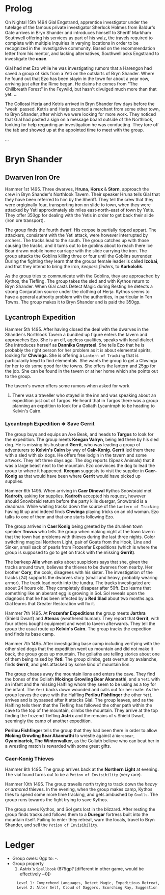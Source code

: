 # Prolog

On Nightal 15th 1494 Gial Engstrand, apprentice investigator under the tutelage of the famous private investigator Sherlock Holmes from Baldur's Gate arrives in Bryn Shander and introduces himself to Sheriff Markham Southwell offering his services as part of his walz, the travels required to complete with multiple inquiries in varying locations in order to be recognized in the investigative community. Based on the recommendation letter from his mentor, and lacking alternatives, Southwell asks Engstrand to investigate the *__case__*.

Gial had met Ezo while he was investigating rumors that a Harengon had saved a group of kids from a Yeti on the outskirts of Bryn Shander. Where he found out that Ezo has been stayin in the town for about a year now, arriving just after the Rime began. He claims he comes from "The Chillbreath Forest" in the Feywild, but hasn't divulged much more than that yet. ...

The Collossi Herja and Ketris arrived in Bryn Shander few days before  the 'week' passed. Ketris and Herja escorted a merchant from some other town, to Bryn Shander, after which we were looking for more work. They noticed that Gial had posted a sign on a message board outside of the Northlook, looking for help regarding an investigation he was conducting. They tore off the tab and showed up at the appointed time to meet with the group.

...


# Bryn Shander


## Dwarven Iron Ore

Hammer 1st 1495. Three dwarves, **Hruna**, **Korux** & **Storn**, approach the crew in Bryn Shander's Northlook Tavern. Their speaker Hruna tells Gial that they have been referred to him by the Sheriff. They tell the crew that they were orgiginally four, transporting iron on slide to town, when they were attacked by Yeti approximately six miles east-north-east of town by Yetis. They offer 350gp for dealing with the Yetis in order to get back their slide (iron ore transport).

The group finds the fourth dwarf. His corpse is partially ripped appart. The attackers, consistent with the Yeti attack, were however interrupted by archers. The tracks lead to the south. The group catches up with those causing the tracks, and it turns out to be goblins about to reach there Ice Bear drawn mobile home carriage with the slide carrying the iron. The group attacks the Goblins killing three or four until the Goblins surrender. During the fighting they learn that the groups female leader is called **Izobai**, and that they intend to bring the iron, *keepers finders*, to **Karkolohk**.

As the group tries to communicate with the Goblins, they are approached by Kythos, the Tiefling. The group takes the sled and with Kythos return to Bryn Shander. When Gial casts Detect Magic during Resting he detects a strong Conjuration source under the clothing of Herja. Kythos seems to have a general authority problem with the authorities, in particular in Ten Towns. The group makes it to Bryn Shander and is paid the 350gp.


## Lycantroph Expedition

Hammer 5th 1495. After having closed the deal with the dwarves in the Shander's Northlook Tavern a bundled up figure enters the tavern and approaches Ezo. She is an elf, ageless qualities, speaks with local dialect. She introduces herself as **Dannika Graysteel**. She tells Ezo that he is probably the right person for her problem as it is about elemental spirits, looking for **Chwinga**. She is offering a `Lantern of Tracking` that is particularily keyd to find elementals. She wants the group to get a Chwinga for her to do some good for the towns. She offers the lantern and 25gp for the job. She can be found in the tavern or at her home which she points out to the group.

The tavern's owner offers some rumors when asked for work.
1. There was a traveller who stayed in the inn and was speaking about an expedition just out of Targos. He heard that in Targos there was a group planning an expdition to look for a Goliath Lycantroph to be heading to Kelvin's Cairn.

### Lycantroph Expedition => Save Gerrit

The group buys and equips an Axe Beak, and heads to **Targos** to look for the expedition. The group meets **Keegan Valryn**, being led there by his sled dog. He is missing his husband **Gerrit**, who was leading a group of adventurers to **Kelvin's Cairn** by way of **Cair-Konig**. **Gerrit** led them there with a sled with six dogs. He offers free lodgin in the tavern and some artwork. They left three days ago. The dog reports (Speak Animals) that it was a large beast next to the mountain. Ezo convinces the dog to lead the group to where it happened. **Keegan** suggests to visit the supplier in **Caer-Konig** as that would have been where **Gerrit** would have picked up supplies.

Hammer 6th 1495. When arriving in **Caer Dineval** Kythos Snowbraid met **Kadroth**, asking for supplies. **Kadroth** accepted his request, however should Snowbraid return before the party kills duergar, Snowbraid is a deadman. While waiting tracks down the source of the `Lantern of Tracking` having lit up and indeed finds **Chwinga** playing tricks on an old woman. Ezo talks to one of them and that one starts following Ezo.

The group arrives in **Caer Konig** being greeted by the drunken town speaker **Trovus** who tells the group when making night at the town tavern that the town had problems with thieves during the last three nights. Color switching magical Northern Light, pair of Goats from the Hook, Line and Sinker, small sack of pearls from Frozenfar Expeditions (which is where the group is supposed to go to get on track with the missing **Gerrit**).

The barkeep **Alie** when asks about suspicions says that she, given the tracks around town, believes the thieves to be dwarves from nearby. Her brother **Cory**, the cook, disagrees with his sister. The investigation of the tracks (*24*) supports the dwarves story (small and heavy, probably wearing armor). The track lead north into the tundra. The tracks investigated are about 24 hours old. They completely disapear after 50ft. Ezo learns that something like an aberant egg is growing in Sol. Sol reveals upon the diagnosis that he has been infected by a **Red Slad** about two months ago. Gial learns that Greater Restoration will fix it.

Hammer 7th 1495. At **Frozenfar Expeditions** the group meets **Jarthra** (Shield Dwarf) and **Atenas** (weathered human). They report that **Gerrit**, with four others bought equipment and went to tavern afterwards. They tell the group the usual route up **Kelvin's Cairn**. The group tracks the expedtion and finds its base camp.

Hammer 7th 1495. After investigating base camp including verifying with the other sled dogs that the expedition went up mountain and did not make it back, the group goes up mountain. The goliaths are telling stories about one of them being raised by **Yeti**. The group climbs, gets overrun by avalanche, finds **Gerrit**, and gets attacked by some kind of mountain lion.

The group chases away the mountain lions and enters the cave. They find the bones of the Goliath **Mokingo Growling Bear Akannathi**, and a `Yeti` with an infant and the missing Halfling whom they seem to be using as a toy for the infant. The `Yeti` backs down wounded and calls out for her mate. As the group leaves the cave with the Halfling **Perilou Fishfinger** the other `Yeti` arrives and is bypassed after it attacks Gial. The group leaves, and as the Halfling tells them that the Tiefling has followed the other path within the cave to the top of the mountain, climbs the mountain. They arrive at the top finding the frozend Tiefling **Astrix** and the remains of s Shield Dwarf, seemingly the camp of another expedition.

**Perilou Fishfinger** tells the group that they had been there in order to allow **Moking Growling Bear Akannathi** to wrestle against a `Werebear`, **Oyaminartok, The Winterwalker**, as the Goliath believe who can beat her in a wrestling match is rewarded with some great gifts.


### Caer-Konig Thieves

Hammer 8th 1495. The group arrives back at the **Northern Light** at evening. The vial found turns out to be a `Potion of Invisibility` (very rare).

Hammer 10th 1495. The group travells north trying to track down the *heavy or armored* thieves. In the evening, when the group makes camp, Kythos tries to spend some more time tracking, and gets ambushed by `Gnolls`. The group runs towards the fight trying to save Kythos.

The group saves Kythos, and Sol gets lost in the blizzard. After resting the group finds tracks and follows them to a **Duregar** fortress built into the mountain itself. Failing to enter they retreat, warn the locals, travel to Bryn Shander, and sell the `Potion of Invisibility`.


# Ledger
- Group owes: 0gp to: -.
- Group property
  1. Astrix's `Spellbook` (875gp? [different in other game, would be effectively ~0])
    ```txt
      Level 1: Comprehend Languages, Detect Magic, Expeditious Retreat, Shield, Tenser's Floating Disk
      Level 2: Alter Self, Cloud of Daggers, Scorching Ray, Suggestion
    ```
